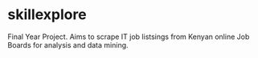 # skillexplore
Final Year Project. Aims to scrape IT job listsings from Kenyan online Job Boards for analysis and data mining.
